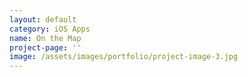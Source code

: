 ```yaml
---
layout: default
category: iOS Apps
name: On the Map
project-page: ''
image: /assets/images/portfolio/project-image-3.jpg
---
```

